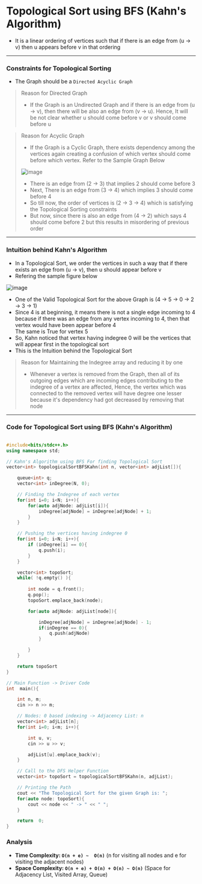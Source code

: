 # Topological Sort using BFS (Kahn's Algorithm)

- It is a linear ordering of vertices such that if there is an edge from (u -> v) then u appears before v in that ordering

---

### Constraints for Topological Sorting

- The Graph should be a ` Directed Acyclic Graph `

> Reason for Directed Graph
> - If the Graph is an Undirected Graph and if there is an edge from (u -> v), then there will be also an edge from (v -> u). Hence, It will be not clear whether u should come before v or v should come before u

> Reason for Acyclic Graph
> - If the Graph is a Cyclic Graph, there exists dependency among the vertices again creating a confusion of which vertex should come before which vertex. Refer to the Sample Graph Below <br> 
>
> ![image](https://user-images.githubusercontent.com/67231450/145714341-424c04e8-31f1-4cae-8541-041712cc2ead.png)
>
> - There is an edge from (2 -> 3) that implies 2 should come before 3
> - Next, There is an edge from (3 -> 4) which implies 3 should come before 4
> - So till now, the order of vertices is (2 -> 3 -> 4) which is satisfying the Topological Sorting constraints
> - But now, since there is also an edge from (4 -> 2) which says 4 should come before 2 but this results in misordering of previous order

---

### Intuition behind Kahn's Algorithm

- In a Topological Sort, we order the vertices in such a way that if there exists an edge from (u -> v), then u should appear before v
- Refering the sample figure below <br>

![image](https://user-images.githubusercontent.com/67231450/146366582-6d17ef33-be8f-42fc-a15e-2753d0e78cae.png)

- One of the Valid Topological Sort for the above Graph is (4 -> 5 -> 0 -> 2 -> 3 -> 1)
- Since 4 is at beginning, it means there is not a single edge incoming to 4 because if there was an edge from any vertex incoming to 4, then that vertex would have been appear before 4 <br> The same is True for vertex 5
- So, Kahn noticed that vertex having indegree 0 will be the vertices that will appear first in the topological sort
- This is the Intuition behind the Topological Sort

> Reason for Maintaining the Indegree array and reducing it by one
> - Whenever a vertex is removed from the Graph, then all of its outgoing edges which are incoming edges contributing to the indegree of a vertex are affected, Hence, the vertex which was connected to the removed vertex will have degree one lesser because it's dependency had got decreased by removing that node

---

### Code for Topological Sort using BFS (Kahn's Algorithm)

``` cpp

#include<bits/stdc++.h>
using namespace std;

// Kahn's Algorithm using BFS For finding Topological Sort
vector<int> topologicalSortBFSKahn(int n, vector<int> adjList[]){

    queue<int> q;
    vector<int> inDegree(N, 0);

    // Finding the Indegree of each vertex
    for(int i=0; i<N; i++){
        for(auto adjNode: adjList[i]){
            inDegree[adjNode] = inDegree[adjNode] + 1;
        }
    }

    // Pushing the vertices having indegree 0
    for(int i=0; i<N; i++){
        if (inDegree[i] == 0){
            q.push(i);
        }
    }

    vector<int> topoSort;
    while( !q.empty() ){
        
        int node = q.front();
        q.pop();
        topoSort.emplace_back(node);

        for(auto adjNode: adjList[node]){

            inDegree[adjNode] = inDegree[adjNode] - 1;
            if(inDegree == 0){
                q.push(adjNode)
            }

        }
    }

    return topoSort
}

// Main Function -> Driver Code
int  main(){

    int n, m;
    cin >> n >> m;

    // Nodes: 0 based indexing -> Adjacency List: n
    vector<int> adjList[n];
    for(int i=0; i<m; i++){

        int u, v;
        cin >> u >> v;

        adjList[u].emplace_back(v);
    }

    // Call to the DFS Helper Function
    vector<int> topoSort = topologicalSortBFSKahn(n, adjList);

    // Printing the Path
    cout << "The Topological Sort for the given Graph is: ";
    for(auto node: topoSort){
        cout << node << " -> " << " ";
    }

    return  0;
}

```

### Analysis

- **Time Complexity: `O(n + e) ~  O(n)`**   (n for visiting all nodes and e for visiting the adjacent nodes)
- **Space Complexity: `O(n + e) + O(n) + O(n) ~ O(n)`**    (Space for Adjacency List, Visited Array, Queue)